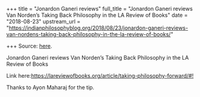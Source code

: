 +++
title = "Jonardon Ganeri reviews"
full_title = "Jonardon Ganeri reviews Van Norden’s Taking Back Philosophy in the LA Review of Books"
date = "2018-08-23"
upstream_url = "https://indianphilosophyblog.org/2018/08/23/jonardon-ganeri-reviews-van-nordens-taking-back-philosophy-in-the-la-review-of-books/"

+++
Source: [here](https://indianphilosophyblog.org/2018/08/23/jonardon-ganeri-reviews-van-nordens-taking-back-philosophy-in-the-la-review-of-books/).

Jonardon Ganeri reviews Van Norden’s Taking Back Philosophy in the LA Review of Books

Link
here:<https://lareviewofbooks.org/article/taking-philosophy-forward/#!>

Thanks to Ayon Maharaj for the tip.
